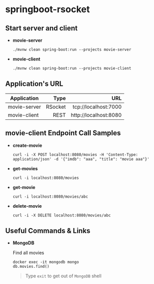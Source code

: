 # springboot-rsocket

## Start server and client

- **movie-server**
  ```
  ./mvnw clean spring-boot:run --projects movie-server
  ```
  
- **movie-client**
  ```
  ./mvnw clean spring-boot:run --projects movie-client
  ```
  
## Application's URL

| Application  | Type    | URL                   |
| ------------ | ------: | --------------------: |
| movie-server | RSocket | tcp://localhost:7000  |
| movie-client | REST    | http://localhost:8080 |

## movie-client Endpoint Call Samples

- **create-movie**
  ```
  curl -i -X POST localhost:8080/movies -H 'Content-Type: application/json' -d '{"imdb": "aaa", "title": "movie aaa"}'
  ```

- **get-movies**
  ```
  curl -i localhost:8080/movies
  ```

- **get-movie**
  ```
  curl -i localhost:8080/movies/abc
  ```

- **delete-movie**
  ```
  curl -i -X DELETE localhost:8080/movies/abc
  ```

## Useful Commands & Links

- **MongoDB**

  Find all movies
  ```
  docker exec -it mongodb mongo
  db.movies.find()
  ```
  > Type `exit` to get out of `MongoDB` shell